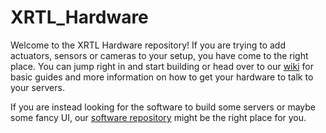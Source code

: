 # XRTL_Hardware
Welcome to the XRTL Hardware repository! If you are trying to add actuators, sensors or cameras to your setup, you have come to the right place. You can jump right in and start building or head over to our [wiki](https://github.com/Lichtwerkstatt/XRTL_Hardware/wiki) for basic guides and more information on how to get your hardware to talk to your servers.

If you are instead looking for the software to build some servers or maybe some fancy UI, our [software repository](https://github.com/Lichtwerkstatt/XRTL_SPA) might be the right place for you.